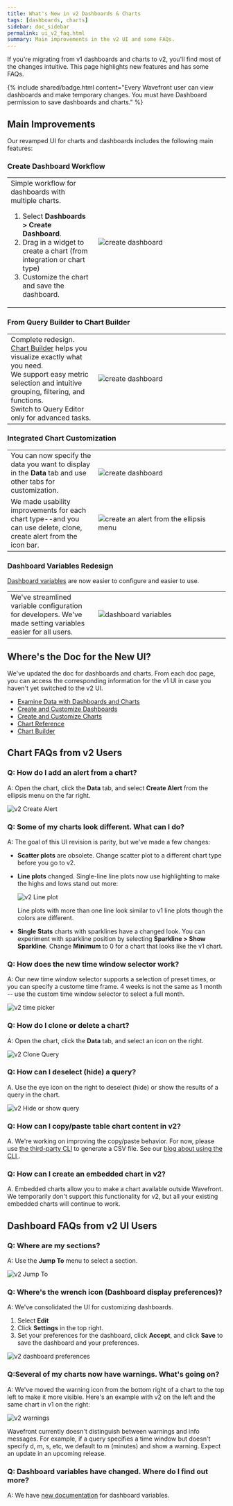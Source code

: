 ```yaml
---
title: What's New in v2 Dashboards & Charts
tags: [dashboards, charts]
sidebar: doc_sidebar
permalink: ui_v2_faq.html
summary: Main improvements in the v2 UI and some FAQs.
---
```

If you're migrating from v1 dashboards and charts to v2, you'll find most of the changes intuitive. This page highlights new features and has some FAQs.


{% include shared/badge.html content="Every Wavefront user can view dashboards and make temporary changes. You must have Dashboard permission to save dashboards and charts." %}

## Main Improvements

Our revamped UI for charts and dashboards includes the following main features:

### Create Dashboard Workflow
<table style="width: 100%;">
<tbody>
<tr>
<td width="40%">
Simple workflow for dashboards with multiple charts.
<ol><li>Select <strong>Dashboards > Create Dashboard</strong>.</li>
<li>Drag in a widget to create a chart (from integration or chart type)</li>
<li>Customize the chart and save the dashboard.</li></ol></td>
<td width="60%"><img src="/images/dashboard_123.png" alt="create dashboard"></td>
</tr>
</tbody>
</table>

### From Query Builder to Chart Builder

<table style="width: 100%;">
<tbody>
<tr>
<td width="40%">
Complete redesign. <a href="chart_builder.html">Chart Builder</a> helps you visualize exactly what you need.<br>
We support easy metric selection and intuitive grouping, filtering, and functions. <br>
Switch to Query Editor only for advanced tasks.</td>
<td width="60%"><img src="images/v2_chart_builder_cropped.png" alt="create dashboard"></td>
</tr>
</tbody>
</table>

### Integrated Chart Customization

<table style="width: 100%;">
<tbody>
<tr>
<td width="40%">
You can now specify the data you want to display in the <strong>Data</strong> tab and use other tabs for customization. </td>
<td width="60%"><img src="images/v2_chart_builder_select.png" alt="create dashboard"></td>
</tr>
<tr>
<td width="40%">
We made usability improvements for each chart type--and you can use delete, clone, create alert from the icon bar.</td>
<td width="60%"><img src="images/v2_create_alert.png" alt="create an alert from the ellipsis menu"></td>
</tr>
</tbody>
</table>

### Dashboard Variables Redesign

[Dashboard variables](dashboards_variables.html) are now easier to configure and easier to use.

<table style="width: 100%;">
<tbody>
<tr>
<td width="40%">
We've streamlined variable configuration for developers. We've made setting variables easier for all users.</td>
<td width="60%"><img src="images/v2_dashboard_variables.png" alt="dashboard variables"></td>
</tr>
</tbody>
</table>

## Where's the Doc for the New UI?

We've updated the doc for dashboards and charts. From each doc page, you can access the corresponding information for the v1 UI in case you haven't yet switched to the v2 UI.

* [Examine Data with Dashboards and Charts](ui_examine_data.html)
* [Create and Customize Dashboards](ui_dashboards.html)
* [Create and Customize Charts](ui_charts.html)
* [Chart Reference](ui_chart_reference.html)
* [Chart Builder](chart_builder.html)

## Chart FAQs from v2 Users

### Q: How do I add an alert from a chart?
A: Open the chart, click the **Data** tab, and select **Create Alert** from the ellipsis menu on the far right.

![v2 Create Alert](images/v2_create_alert.png)


### Q: Some of my charts look different. What can I do?

A: The goal of this UI revision is parity, but we've made a few changes:
* **Scatter plots** are obsolete. Change scatter plot to a different chart type before you go to v2.
* **Line plots** changed. Single-line line plots now use highlighting to make the highs and lows stand out more:

  ![v2 Line plot](images/v2_linechart_single.png)

  Line plots with more than one line look similar to v1 line plots though the colors are different.
* **Single Stats** charts with sparklines have a changed look. You can experiment with sparkline position by selecting **Sparkline > Show Sparkline**. Change **Minimum** to 0 for a chart that looks like the v1 chart.

### Q: How does the new time window selector work?

A: Our new time window selector supports a selection of preset times, or you can specify a custome time frame. 4 weeks is not the same as 1 month -- use the custom time window selector to select a full month.

![v2 time picker](images/v2_time_picker.png)

### Q: How do I clone or delete a chart?

A: Open the chart, click the **Data** tab, and select an icon on the right.

![v2 Clone Query](images/v2_clone.png)

### Q: How can I deselect (hide) a query?

A. Use the eye icon on the right to deselect (hide) or show the results of a query in the chart.

![v2 Hide or show query](images/v2_hide_show.png)

### Q: How can I copy/paste table chart content in v2?

A. We're working on improving the copy/paste behavior. For now, please use [the third-party CLI](https://github.com/snltd/wavefront-cli) to generate a CSV file. See our [blog about using the CLI ](https://tanzu.vmware.com/content/vmware-tanzu-observability-blog/commanding-the-waves-using-the-wavefront-cli).

### Q: How can I create an embedded chart in v2?

A. Embedded charts allow you to make a chart available outside Wavefront. We temporarily don't support this functionality for v2, but all your existing embedded charts will continue to work.




## Dashboard FAQs from v2 UI Users

### Q: Where are my sections?

A: Use the **Jump To** menu to select a section.

![v2 Jump To](images/v2_jump_to.png)

### Q: Where's the wrench icon (Dashboard display preferences)?

A: We've consolidated the UI for customizing dashboards.
1. Select **Edit**
2. Click **Settings** in the top right.
3. Set your preferences for the dashboard, click **Accept**, and click **Save** to save the dashboard and your preferences.

![v2 dashboard preferences](images/v2_dashboard_settings.png)

### Q:Several of my charts now have warnings. What's going on?

A: We've moved the warning icon from the bottom right of a chart to the top left to make it more visible. Here's an example with v2 on the left and the same chart in v1 on the right:

![v2 warnings](images/v2_warning.png)

Wavefront currently doesn't distinguish between warnings and info messages. For example, if a query specifies a time window but doesn't specify d, m, s, etc, we default to m (minutes) and show a warning. Expect an update in an upcoming release.

### Q: Dashboard variables have changed. Where do I find out more?

A: We have [new documentation](dashboards_variables.html) for dashboard variables.
